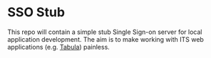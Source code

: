 # SSO Stub

This repo will contain a simple stub Single Sign-on server for local application development. The aim is to make working with
ITS web applications (e.g. [Tabula](https://github.com/UniversityofWarwick/tabula)) painless.
